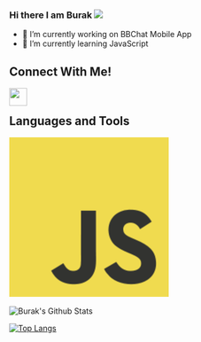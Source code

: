 ### Hi there I am Burak <img src="https://raw.githubusercontent.com/MartinHeinz/MartinHeinz/master/wave.gif" width="30px">



- 🔭 I’m currently working on BBChat Mobile App
- 🌱 I’m currently learning JavaScript

## Connect With Me!
[<img align="left" height="32" width="32" src="https://cdn.jsdelivr.net/npm/simple-icons@v3/icons/twitter.svg" />][twitter]
<br>

## Languages and Tools
![](https://raw.githubusercontent.com/github/explore/80688e429a7d4ef2fca1e82350fe8e3517d3494d/topics/javascript/javascript.png)


![Burak's Github Stats](https://github-readme-stats.vercel.app/api?username=burakcbdn&show_icons=true&theme=prussian&count_private=true)

[![Top Langs](https://github-readme-stats.vercel.app/api/top-langs/?username=burakcbdn)](https://github.com/anuraghazra/github-readme-stats)

[website]: https://www.burakcabadan.com
[twitter]: https://www.twitter.com/burakcbdn
